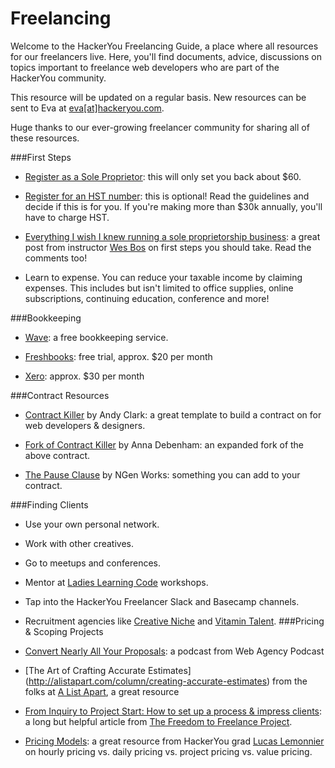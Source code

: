 # Freelancing 

Welcome to the HackerYou Freelancing Guide, a place where all resources for our freelancers live. 
Here, you'll find documents, advice, discussions on topics important to freelance web developers who are part of the HackerYou community. 

This resource will be updated on a regular basis. New resources can be sent to Eva at [eva[at]hackeryou.com](mailto:eva@hackeryou.com).

Huge thanks to our ever-growing freelancer community for sharing all of these resources. 

###First Steps
* [Register as a Sole Proprietor](https://www.services.gov.on.ca/locations/serviceDetails.do?id=11595&locale=EN): this will only set you back about $60.

* [Register for an HST number](http://www.cra-arc.gc.ca/tx/bsnss/tpcs/gst-tps/rgstrng/menu-eng.html): this is optional! Read the guidelines and decide if this is for you. If you're making more than $30k annually, you'll have to charge HST. 

* [Everything I wish I knew running a sole proprietorship business](http://wesbos.com/sole-proprietorship-ontario/): a great post from instructor [Wes Bos](http://wesbos.com/) on first steps you should take. Read the comments too!

* Learn to expense. You can reduce your taxable income by claiming expenses. This includes but isn't limited to office supplies, online subscriptions, continuing education, conference and more! 

###Bookkeeping 
* [Wave](https://www.waveapps.com/): a free bookkeeping service.

* [Freshbooks](https://www.freshbooks.com/): free trial, approx. $20 per month

* [Xero](https://www.xero.com/): approx. $30 per month 

###Contract Resources
* [Contract Killer](https://gist.github.com/malarkey/4031110) by Andy Clark: a great template to build a contract on for web developers & designers.

* [Fork of Contract Killer](https://gist.github.com/maban/6098135) by Anna Debenham: an expanded fork of the above contract.

* [The Pause Clause](http://ngenworks.com/business/the-pause-clause/) by NGen Works: something you can add to your contract.

###Finding Clients

* Use your own personal network.

* Work with other creatives.

* Go to meetups and conferences.

* Mentor at [Ladies Learning Code](http://ladieslearningcode.com) workshops. 

* Tap into the HackerYou Freelancer Slack and Basecamp channels. 

* Recruitment agencies like [Creative Niche](http://www.creativeniche.com/) and [Vitamin Talent](https://vitamintalent.com/). 
###Pricing & Scoping Projects

* [Convert Nearly All Your Proposals](http://www.webagencypodcast.com/032/): a podcast from Web Agency Podcast

* [The Art of Crafting Accurate Estimates] (http://alistapart.com/column/creating-accurate-estimates) from the folks at [A List Apart](http://alistapart.com/), a great resource 

* [From Inquiry to Project Start: How to set up a process & impress clients](http://freelancetofreedomproject.com/freelance-process-to-save-time-impress-clients/): a long but helpful article from [The Freedom to Freelance Project](http://freelancetofreedomproject.com/).

* [Pricing Models](https://gist.github.com/luclemo/386c253b10c1068503ab): a great resource from HackerYou grad [Lucas Lemonnier](lucaslemonnier.com) on hourly pricing vs. daily pricing vs. project pricing vs. value pricing.


